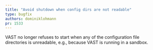 ```yaml
---
title: "Avoid shutdown when config dirs are not readable"
type: bugfix
authors: dominiklohmann
pr: 1533
---
```


VAST no longer refuses to start when any of the configuration file directories
is unreadable, e.g., because VAST is running in a sandbox.

